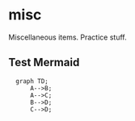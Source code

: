 # misc
Miscellaneous items. Practice stuff.


## Test Mermaid
```mermaid
  graph TD;
      A-->B;
      A-->C;
      B-->D;
      C-->D;
```

